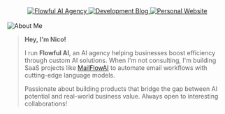 <!-- README.md (entire file) -->
<div align="center">
  <a href="https://flowful.ai" title="Flowful AI Agency">
    <img src="https://img.shields.io/badge/Flowful_AI_Agency-5C4EE6.svg?style=for-the-badge"
         alt="Flowful AI Agency">
  </a>
  <a href="https://medium.com/@nchourrout" title="Development Blog">
    <img src="https://img.shields.io/badge/Development_Blog-1d1d1d.svg?style=for-the-badge"
         alt="Development Blog">
  </a>
  <a href="https://chourrout.com" title="Personal Website">
    <img src="https://img.shields.io/badge/Personal_Website-blue.svg?style=for-the-badge"
         alt="Personal Website">
  </a>
</div>

<br>

<!-- About Me heading that adapts to theme -->
<picture>
  <!-- dark mode -->
  <source media="(prefers-color-scheme: dark)"
          srcset="https://readme-typing-svg.demolab.com?font=IBM+Plex+Mono&weight=500&size=30&duration=6000&pause=1000&color=F7F7F7&width=435&lines=About+Me%3A">
  <!-- light mode -->
  <img alt="About Me"
       src="https://readme-typing-svg.demolab.com?font=IBM+Plex+Mono&weight=500&size=30&duration=6000&pause=1000&color=000000&width=435&lines=About+Me%3A">
</picture>

<br>

<blockquote>
  <p><strong>Hey, I'm Nico!</strong></p>

  <p>I run <strong>Flowful AI</strong>, an AI agency helping businesses boost efficiency through custom AI solutions.
     When I'm not consulting, I'm building SaaS projects like
     <a href="https://mailflowai.com">MailFlowAI</a> to automate email workflows with cutting-edge language models.</p>

  <p>Passionate about building products that bridge the gap between AI potential and real-world business value.
     Always open to interesting collaborations!</p>
</blockquote>
